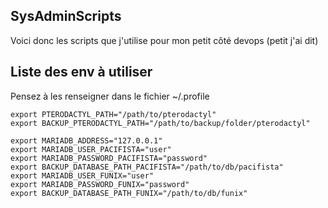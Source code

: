 ## SysAdminScripts

Voici donc les scripts que j'utilise pour mon petit côté devops (petit j'ai dit)

## Liste des env à utiliser

Pensez à les renseigner dans le fichier ~/.profile

````shell
export PTERODACTYL_PATH="/path/to/pterodactyl"
export BACKUP_PTERODACTYL_PATH="/path/to/backup/folder/pterodactyl"

export MARIADB_ADDRESS="127.0.0.1"
export MARIADB_USER_PACIFISTA="user"
export MARIADB_PASSWORD_PACIFISTA="password"
export BACKUP_DATABASE_PATH_PACIFISTA="/path/to/db/pacifista"
export MARIADB_USER_FUNIX="user"
export MARIADB_PASSWORD_FUNIX="password"
export BACKUP_DATABASE_PATH_FUNIX="/path/to/db/funix"
````
